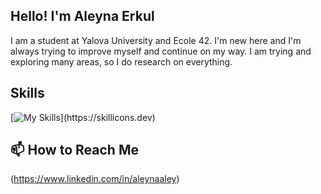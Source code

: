 ## Hello! I'm Aleyna Erkul
I am a student at Yalova University and Ecole 42. I'm new here and I'm always trying to improve myself and continue on my way. I am trying and exploring many areas, so I do research on everything.
## Skills
[![My Skills](https://skillicons.dev/icons?i=c,py,linux,git,)](https://skillicons.dev)
## 📫 How to Reach Me
(https://www.linkedin.com/in/aleynaaley)

